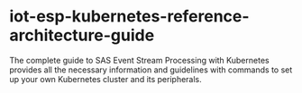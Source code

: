 # iot-esp-kubernetes-reference-architecture-guide
The complete guide to SAS Event Stream Processing with Kubernetes provides all the necessary information and guidelines with commands to set up your own Kubernetes cluster and its peripherals.

